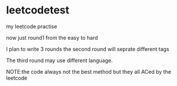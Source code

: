 # leetcodetest
my leetcode practise 

now just round1 from the easy to hard

I plan to write 3 rounds the second round will seprate different tags

The third round may use different language.

NOTE:the code always not the best method but they all ACed by the leetcode

